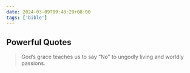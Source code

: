 ```yaml
---
date: 2024-03-09T09:48:29+08:00
tags: ['bible']
---
```


## Powerful Quotes

> God’s grace teaches us to say “No” to ungodly living and worldly passions.
